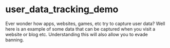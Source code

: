 # user_data_tracking_demo
Ever wonder how apps, websites, games, etc try to capture user data? Well here is an example of some data that can be captured when you visit a website or blog etc. Understanding this will also allow you to evade banning.
